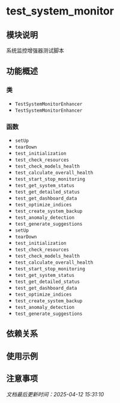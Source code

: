 # test_system_monitor

## 模块说明
系统监控增强器测试脚本

## 功能概述

### 类

- `TestSystemMonitorEnhancer`
- `TestSystemMonitorEnhancer`

### 函数

- `setUp`
- `tearDown`
- `test_initialization`
- `test_check_resources`
- `test_check_models_health`
- `test_calculate_overall_health`
- `test_start_stop_monitoring`
- `test_get_system_status`
- `test_get_detailed_status`
- `test_get_dashboard_data`
- `test_optimize_indices`
- `test_create_system_backup`
- `test_anomaly_detection`
- `test_generate_suggestions`
- `setUp`
- `tearDown`
- `test_initialization`
- `test_check_resources`
- `test_check_models_health`
- `test_calculate_overall_health`
- `test_start_stop_monitoring`
- `test_get_system_status`
- `test_get_detailed_status`
- `test_get_dashboard_data`
- `test_optimize_indices`
- `test_create_system_backup`
- `test_anomaly_detection`
- `test_generate_suggestions`

## 依赖关系

## 使用示例

## 注意事项

*文档最后更新时间：2025-04-12 15:31:10*